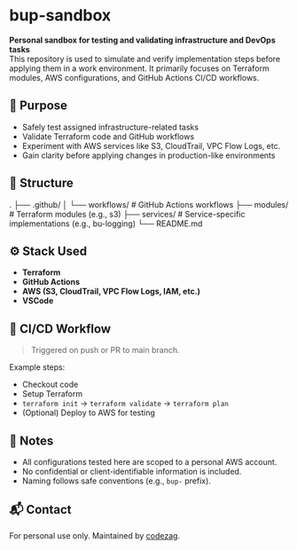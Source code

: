 # bup-sandbox

**Personal sandbox for testing and validating infrastructure and DevOps tasks**  
This repository is used to simulate and verify implementation steps before applying them in a work environment. It primarily focuses on Terraform modules, AWS configurations, and GitHub Actions CI/CD workflows.


## 📌 Purpose

- Safely test assigned infrastructure-related tasks
- Validate Terraform code and GitHub workflows
- Experiment with AWS services like S3, CloudTrail, VPC Flow Logs, etc.
- Gain clarity before applying changes in production-like environments


## 🧱 Structure
.
├── .github/
│   └── workflows/          # GitHub Actions workflows
├── modules/                # Terraform modules (e.g., s3)
├── services/               # Service-specific implementations (e.g., bu-logging)
└── README.md


## ⚙️ Stack Used

- **Terraform**
- **GitHub Actions**
- **AWS (S3, CloudTrail, VPC Flow Logs, IAM, etc.)**
- **VSCode**


## 🚀 CI/CD Workflow

> Triggered on push or PR to main branch.

Example steps:
- Checkout code
- Setup Terraform
- `terraform init` → `terraform validate` → `terraform plan`
- (Optional) Deploy to AWS for testing


## 🔐 Notes

- All configurations tested here are scoped to a personal AWS account.
- No confidential or client-identifiable information is included.
- Naming follows safe conventions (e.g., `bup-` prefix).


## 📬 Contact

For personal use only. Maintained by [codezag](https://github.com/codezag).
